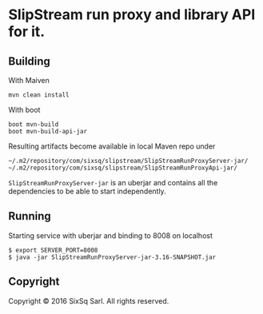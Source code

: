 # SlipStream run proxy and library API for it.

## Building

With Maiven
```
mvn clean install
```

With boot

```
boot mvn-build
boot mvn-build-api-jar
```

Resulting artifacts become available in local Maven repo under

```
~/.m2/repository/com/sixsq/slipstream/SlipStreamRunProxyServer-jar/
~/.m2/repository/com/sixsq/slipstream/SlipStreamRunProxyApi-jar/
```

`SlipStreamRunProxyServer-jar` is an uberjar and contains all the
dependencies to be able to start independently.

## Running

Starting service with uberjar and binding to 8008 on localhost

```
$ export SERVER_PORT=8008
$ java -jar SlipStreamRunProxyServer-jar-3.16-SNAPSHOT.jar
```

## Copyright

Copyright © 2016 SixSq Sarl. All rights reserved.
